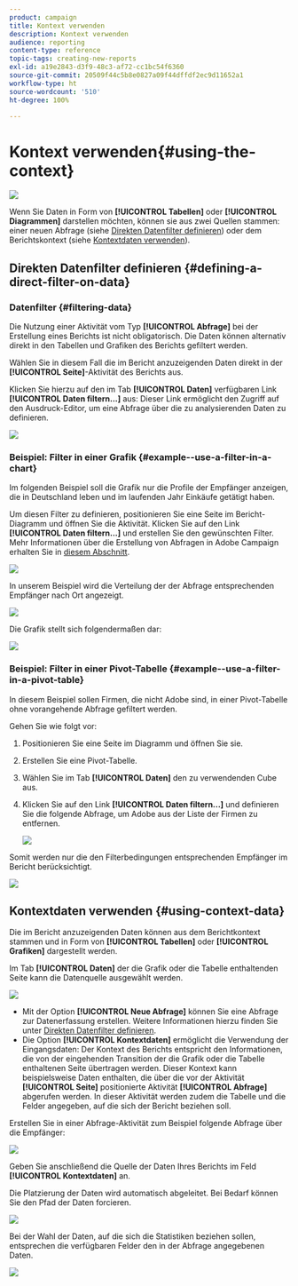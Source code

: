 ```yaml
---
product: campaign
title: Kontext verwenden
description: Kontext verwenden
audience: reporting
content-type: reference
topic-tags: creating-new-reports
exl-id: a19e2843-d3f9-48c3-af72-cc1bc54f6360
source-git-commit: 20509f44c5b8e0827a09f44dffdf2ec9d11652a1
workflow-type: ht
source-wordcount: '510'
ht-degree: 100%

---
```


# Kontext verwenden{#using-the-context}

![](../../assets/common.svg)

Wenn Sie Daten in Form von **[!UICONTROL Tabellen]** oder **[!UICONTROL Diagrammen]** darstellen möchten, können sie aus zwei Quellen stammen: einer neuen Abfrage (siehe [Direkten Datenfilter definieren](#defining-a-direct-filter-on-data)) oder dem Berichtskontext (siehe [Kontextdaten verwenden](#using-context-data)).

## Direkten Datenfilter definieren {#defining-a-direct-filter-on-data}

### Datenfilter {#filtering-data}

Die Nutzung einer Aktivität vom Typ **[!UICONTROL Abfrage]** bei der Erstellung eines Berichts ist nicht obligatorisch. Die Daten können alternativ direkt in den Tabellen und Grafiken des Berichts gefiltert werden.

Wählen Sie in diesem Fall die im Bericht anzuzeigenden Daten direkt in der **[!UICONTROL Seite]**-Aktivität des Berichts aus.

Klicken Sie hierzu auf den im Tab **[!UICONTROL Daten]** verfügbaren Link **[!UICONTROL Daten filtern...]** aus: Dieser Link ermöglicht den Zugriff auf den Ausdruck-Editor, um eine Abfrage über die zu analysierenden Daten zu definieren.

![](assets/reporting_filter_data_from_page.png)

### Beispiel: Filter in einer Grafik {#example--use-a-filter-in-a-chart}

Im folgenden Beispiel soll die Grafik nur die Profile der Empfänger anzeigen, die in Deutschland leben und im laufenden Jahr Einkäufe getätigt haben.

Um diesen Filter zu definieren, positionieren Sie eine Seite im Bericht-Diagramm und öffnen Sie die Aktivität. Klicken Sie auf den Link **[!UICONTROL Daten filtern...]** und erstellen Sie den gewünschten Filter. Mehr Informationen über die Erstellung von Abfragen in Adobe Campaign erhalten Sie in [diesem Abschnitt](../../platform/using/about-queries-in-campaign.md).

![](assets/s_ncs_advuser_report_wizard_029.png)

In unserem Beispiel wird die Verteilung der der Abfrage entsprechenden Empfänger nach Ort angezeigt.

![](assets/reporting_graph_with_2vars.png)

Die Grafik stellt sich folgendermaßen dar:

![](assets/reporting_graph_with_2vars_preview.png)

### Beispiel: Filter in einer Pivot-Tabelle {#example--use-a-filter-in-a-pivot-table}

In diesem Beispiel sollen Firmen, die nicht Adobe sind, in einer Pivot-Tabelle ohne vorangehende Abfrage gefiltert werden.

Gehen Sie wie folgt vor:

1. Positionieren Sie eine Seite im Diagramm und öffnen Sie sie.
1. Erstellen Sie eine Pivot-Tabelle.
1. Wählen Sie im Tab **[!UICONTROL Daten]** den zu verwendenden Cube aus.
1. Klicken Sie auf den Link **[!UICONTROL Daten filtern...]** und definieren Sie die folgende Abfrage, um Adobe aus der Liste der Firmen zu entfernen.

   ![](assets/s_ncs_advuser_report_display_03.png)

Somit werden nur die den Filterbedingungen entsprechenden Empfänger im Bericht berücksichtigt.

![](assets/s_ncs_advuser_report_display_04.png)

## Kontextdaten verwenden {#using-context-data}

Die im Bericht anzuzeigenden Daten können aus dem Berichtkontext stammen und in Form von **[!UICONTROL Tabellen]** oder **[!UICONTROL Grafiken]** dargestellt werden.

Im Tab **[!UICONTROL Daten]** der die Grafik oder die Tabelle enthaltenden Seite kann die Datenquelle ausgewählt werden.

![](assets/s_ncs_advuser_report_datasource_3.png)

* Mit der Option **[!UICONTROL Neue Abfrage]** können Sie eine Abfrage zur Datenerfassung erstellen. Weitere Informationen hierzu finden Sie unter [Direkten Datenfilter definieren](#defining-a-direct-filter-on-data).
* Die Option **[!UICONTROL Kontextdaten]** ermöglicht die Verwendung der Eingangsdaten: Der Kontext des Berichts entspricht den Informationen, die von der eingehenden Transition der die Grafik oder die Tabelle enthaltenen Seite übertragen werden. Dieser Kontext kann beispielsweise Daten enthalten, die über die vor der Aktivität **[!UICONTROL Seite]** positionierte Aktivität **[!UICONTROL Abfrage]** abgerufen werden. In dieser Aktivität werden zudem die Tabelle und die Felder angegeben, auf die sich der Bericht beziehen soll.

Erstellen Sie in einer Abfrage-Aktivität zum Beispiel folgende Abfrage über die Empfänger:

![](assets/s_ncs_advuser_report_datasource_2.png)

Geben Sie anschließend die Quelle der Daten Ihres Berichts im Feld **[!UICONTROL Kontextdaten]** an.

Die Platzierung der Daten wird automatisch abgeleitet. Bei Bedarf können Sie den Pfad der Daten forcieren.

![](assets/s_ncs_advuser_report_datasource_4.png)

Bei der Wahl der Daten, auf die sich die Statistiken beziehen sollen, entsprechen die verfügbaren Felder den in der Abfrage angegebenen Daten.

![](assets/s_ncs_advuser_report_datasource_1.png)
